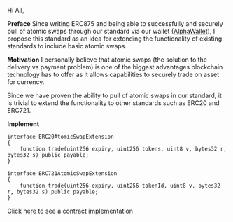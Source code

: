 Hi All,

**Preface**
Since writing ERC875 and being able to successfully and securely pull of atomic swaps through our standard via our wallet ([AlphaWallet](https://github.com/alpha-wallet)), I propose this standard as an idea for extending the functionality of existing standards to include basic atomic swaps.

**Motivation**
I personally believe that atomic swaps (the solution to the delivery vs payment problem) is one of the biggest advantages blockchain technology has to offer as it allows capabilities to securely trade on asset for currency.

Since we have proven the ability to pull of atomic swaps in our standard, it is trivial to extend the functionality to other standards such as ERC20 and ERC721.

**Implement**
```
interface ERC20AtomicSwapExtension
{
    function trade(uint256 expiry, uint256 tokens, uint8 v, bytes32 r, bytes32 s) public payable;
}

interface ERC721AtomicSwapExtension
{
    function trade(uint256 expiry, uint256 tokenId, uint8 v, bytes32 r, bytes32 s) public payable;
}
```

Click [here](https://github.com/alpha-wallet/ERC-extendable-atomic-swaps) to see a contract implementation
